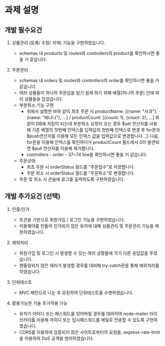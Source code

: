 # 과제 설명

## 개발 필수요건

1. 상품관리 (등록/ 수정/ 삭제) 기능을 구현하였습니다.
    - schemas 내 products 및 routes와 controllers의 product를 확인하시면 좋을 거 같습니다.

2. 주문관리
    - schemas 내 orders 및 routes와 controllers의 order를 확인하시면 좋을 거 같습니다.
    - 여러 상품들이 하나의 주문임을 알기 쉽게 하기 위해 배열(하나의 주문) 안에 여러 상품들을 담았습니다. 
    - 부분취소 기능 구현
      * 위에서 설명한 바와 같이 최초 주문 시 productName: [{name: "사과"}, {name: "바나나"}, ...] / productCount: [{count: 1}, {count: 2}, ...]  와 같이 DB에 저장이 되는데 부분취소 요청이 오는 경우 $set 연산자를 사용해 기존 배열의 첫번째 인덱스를 입력값의 첫번째 인덱스로 변경 후 for문과 $push연산자를 이용해 모든 인덱스 값을 입력값으로 변경합니다. 그 다음,  for문을 이용해 인덱스를 확인하다가 productCount 필드에서 0이 발견되면 $pull 연산자를 이용해 제거합니다.
      * controllers - order - 37~74 line을 확인하시면 좋을 거 같습니다.
    - 주문상태
      * 최초 주문 시 orderStatus 필드를 "주문접수"로 저장합니다.
      * 주문 취소 시 orderStatus 필드를 "주문취소"로 변경합니다.
    - 주문 및 취소 시 콘솔에 로그를 출력하도록 구현하였습니다.

## 개발 추가요건 (선택)

1. 인증/인가
    - 토큰을 기반으로 회원가입 / 로그인 기능을 구현하였습니다.
    - 미들웨어를 만들어 인가되지 않은 유저에 대해 상품관리 및 주문관리 기능을 제한하였습니다.

2. 예외처리
    - 회원가입 및 로그인 시 발생할 수 있는 여러 상황들에 각기 다른 응답값을 주었습니다.
    - 핸들링되지 않은 에러가 발생할 경우를 대비해 try-catch문을 통해 예외처리를 하였습니다.

3. 단위테스트
    - MVC 패턴으로 나눈 후 모킹하여 단위테스트를 수행하였습니다.

4. 활용가능한 기술 추가적용 가능
    - 유저가 아이디 또는 패스워드를 잊어버릴 경우를 대비하여 node-mailer 라이브러리를 이용해 아이디 또는 임시패스워드를 메일로 전송할 수 있도록 구현하였습니다.
    - CORS를 이용하여 검증되지 않은 사이트로부터의 요청을, express-rate-limit을 이용하여 DoS 공격을 방어하였습니다.
